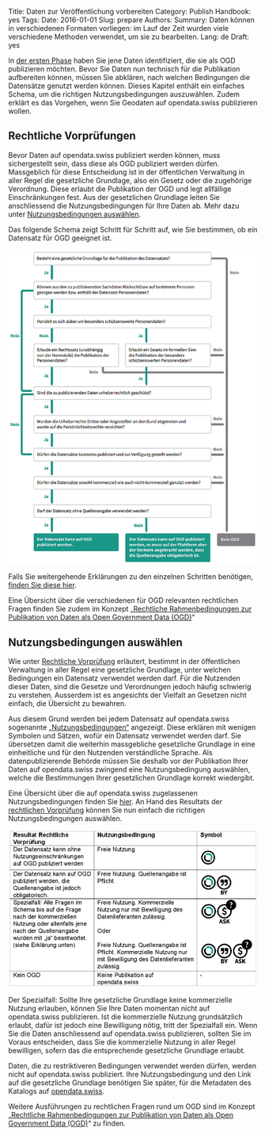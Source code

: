 Title: Daten zur Veröffentlichung vorbereiten
Category: Publish
Handbook: yes
Tags:
Date: 2016-01-01
Slug: prepare
Authors:
Summary: Daten können in verschiedenen Formaten vorliegen: im Lauf der Zeit wurden viele verschiedene Methoden verwendet, um sie zu bearbeiten.
Lang: de
Draft: yes

In [der ersten Phase](/de/category/identify) haben Sie jene Daten identifiziert, die sie als OGD publizieren möchten. Bevor Sie Daten nun technisch für die Publikation aufbereiten können, müssen Sie abklären, nach welchen Bedingungen die Datensätze genutzt werden können. Dieses Kapitel enthält ein einfaches Schema, um die richtigen Nutzungsbedingungen auszuwählen. Zudem erklärt es das Vorgehen, wenn Sie Geodaten auf opendata.swiss publizieren wollen.

<a name="Rechtliche"></a>
## Rechtliche Vorprüfungen

Bevor Daten auf opendata.swiss publiziert werden können, muss sichergestellt sein, dass diese als OGD publiziert werden dürfen. Massgeblich für diese Entscheidung ist in der öffentlichen Verwaltung in aller Regel die gesetzliche Grundlage, also ein Gesetz oder die zugehörige Verordnung. Diese erlaubt die Publikation der OGD und legt allfällige Einschränkungen fest. Aus der gesetzlichen Grundlage leiten Sie anschliessend die Nutzungsbedingungen für Ihre Daten ab. Mehr dazu unter [Nutzungsbedingungen auswählen](#Nutzungsbedingungen).

Das folgende Schema zeigt Schritt für Schritt auf, wie Sie bestimmen, ob ein Datensatz für OGD geeignet ist.

![](/images/chart-arbeitshilfe-publikation.png)

Falls Sie weitergehende Erklärungen zu den einzelnen Schritten benötigen, [finden Sie diese hier](/de/library/arbeitshilfe-publikation).

Eine Übersicht über die verschiedenen für OGD relevanten rechtlichen Fragen finden Sie zudem im Konzept „[Rechtliche Rahmenbedingungen zur Publikation von Daten als Open Government Data (OGD)](/de/library/konzept-rechtliche-rahmen)“

<a name="Nutzungsbedingungen"></a>
## Nutzungsbedingungen auswählen

Wie unter [Rechtliche Vorprüfung](#Rechtliche) erläutert, bestimmt in der öffentlichen Verwaltung in aller Regel eine gesetzliche Grundlage, unter welchen Bedingungen ein Datensatz verwendet werden darf. Für die Nutzenden dieser Daten, sind die Gesetze und Verordnungen jedoch häufig schwierig zu verstehen. Ausserdem ist es angesichts der Vielfalt an Gesetzen nicht einfach, die Übersicht zu bewahren.

Aus diesem Grund werden bei jedem Datensatz auf opendata.swiss sogenannte [„Nutzungsbedingungen“](https://opendata.swiss/de/terms-of-use/) angezeigt. Diese erklären mit wenigen Symbolen und Sätzen, wofür ein Datensatz verwendet werden darf. Sie übersetzen damit die weiterhin massgebliche gesetzliche Grundlage in eine einheitliche und für den Nutzenden verständliche Sprache. Als datenpublizierende Behörde müssen Sie deshalb vor der Publikation Ihrer Daten auf opendata.swiss zwingend eine Nutzungsbedingung auswählen, welche die Bestimmungen Ihrer gesetzlichen Grundlage korrekt wiedergibt.

Eine Übersicht über die auf opendata.swiss zugelassenen Nutzungsbedingungen finden Sie [hier](https://opendata.swiss/de/terms-of-use/). An Hand des Resultats der [rechtlichen Vorprüfung](#Rechtliche) können Sie nun einfach die richtigen Nutzungsbedingungen auswählen.

![](/images/prepare-terms-overview.png)

Der Spezialfall: Sollte Ihre gesetzliche Grundlage keine kommerzielle Nutzung erlauben, können Sie Ihre Daten momentan nicht auf opendata.swiss publizieren. Ist die kommerzielle Nutzung grundsätzlich erlaubt, dafür ist jedoch eine Bewilligung nötig, tritt der Spezialfall ein. Wenn Sie die Daten anschliessend auf opendata.swiss publizieren, sollten Sie im Voraus entscheiden, dass Sie die kommerzielle Nutzung in aller Regel bewilligen, sofern das die entsprechende gesetzliche Grundlage erlaubt.

Daten, die zu restriktiveren Bedingungen verwendet werden dürfen, werden nicht auf opendata.swiss publiziert. Ihre Nutzungsbedingung und den Link auf die gesetzliche Grundlage benötigen Sie später, für die Metadaten des Katalogs auf [opendata.swiss](http://opendata.swiss).

Weitere Ausführungen zu rechtlichen Fragen rund um OGD sind im Konzept „[Rechtliche Rahmenbedingungen zur Publikation von Daten als Open Government Data (OGD)](/de/library/konzept-rechtliche-rahmen)“ zu finden.
